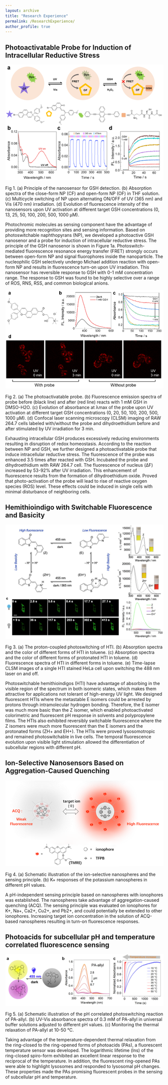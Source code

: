```yaml
---
layout: archive
title: "Research Experience"
permalink: /ResearchExperience/
author_profile: true
---
```


## Photoactivatable Probe for Induction of Intracellular Reductive Stress
![](/images/image1.png)

Fig 1. (a) Principle of the nanosensor for GSH detection. (b) Absorption spectra of the close-form NP (CF) and open-form NP (OF) in THF solution. (c) Multicycle switching of NP upon alternating ON/OFF of UV (365 nm) and Vis (470 nm) irradiation. (d) Evolution of fluorescence intensity of the nanosensors upon UV activation at different target GSH concentrations (0, 13, 25, 50, 100, 200, 500, 1000 μM).

Photochromic molecules as sensing component have the advantage of providing more recognition sites and sensing information. Based on photoswitchable naphthopyrans (NP), we developed a photoactive GSH nanosenor and a probe for induction of intracellular reductive stress. The principle of the GSH nanosenor is shown in Figure 1a. Photoswitch-mediated fluorescence resonance energy transfer (FRET) strongly occurs between open-form NP and signal fluorophores inside the nanoparticle. The nucleophilic GSH selectively undergo Michael addition reaction with open-form NP and results in fluorescence turn-on upon UV irradiation. This nanosensor has reversible response to GSH with 0-1 mM concentration range. The response to GSH was found to be highly selective over a range of ROS, RNS, RSS, and common biological anions.

![](/images/image1.1.png)

Fig 2. (a) The photoactivatable probe. (b) Fluorescence emission spectra of probe before (black line) and after (red line) reacts with 1 mM GSH in DMSO-H2O. (c) Evolution of absorbance at λmax of the probe upon UV activation at different target GSH concentrations (0, 20, 50, 100, 200, 500, 1000 μM). (d) Confocal laser scanning microscopy (CLSM) imaging of RAW 264.7 cells labeled with/without the probe and dihydroethidium before and after stimulated by UV irradiation for 3 min.

Exhausting intracellular GSH produces excessively reducing environments resulting in disruption of redox homeostasis. According to the reaction between NP and GSH, we further designed a photoactivatable probe that induce intracellular reductive stress. The fluorescence of the probe was enhanced 3.5 times after reacted with GSH. Incubated the probe and dihydroethidium with RAW 264.7 cell. The fluorescence of nucleus (ΔF) increased by 53-92% after UV irradiation. This enhancement of fluorescence results from the formation of dihydroethidium oxide. Proved that photo-activation of the probe will lead to rise of reactive oxygen species (ROS) level. These effects could be induced in single cells with minimal disturbance of neighboring cells.


## Hemithioindigo with Switchable Fluorescence and Basicity
![](/images/image2.png)

Fig 3. (a) The proton-coupled photoswitching of HTI. (b) Absorption spectra and the color of different forms of HTI in toluene. (c) Absorption spectra and the color of different forms of protonated HTI in toluene. (d) Fluorescence spectra of HTI in different forms in toluene. (e) Time-lapse CLSM images of a single HTI stained HeLa cell upon switching the 488 nm laser on and off.

Photoswitchable hemithioindigos (HTI) have advantage of absorbing in the visible region of the spectrum in both isomeric states, which makes them attractive for applications not tolerant of high-energy UV light. We designed fluorescent HTIs where the metastable E isomers could be arrested by protons through intramolecular hydrogen bonding. Therefore, the E isomer was much more basic than the Z isomer, which enabled photoactivated colorimetric and fluorescent pH response in solvents and polypropylene films. The HTIs also exhibited reversibly switchable fluorescence where the Z isomers were much more fluorescent than the E isomers and the protonated forms (ZH+ and EH+). The HTIs were proved lysosomotropic and remained photoswitchable in live cells. The temporal fluorescence evolution upon visible light stimulation allowed the differentiation of subcellular regions with different pH.


## Ion-Selective Nanosensors Based on Aggregation-Caused Quenching
![](/images/image3.png)

Fig 4. (a) Schematic illustration of the ion-selective nanospheres and the sensing principle. (b) K+ responses of the potassium nanospheres in different pH values.

A pH-independent sensing principle based on nanospheres with ionophores was established. The nanospheres take advantage of aggregation-caused quenching (ACQ). The sensing principle was evaluated on ionophores for K+, Na+, Ca2+, Cu2+, and Pb2+, and could potentially be extended to other ionophores. Increasing target ion concentration in the solution of ACQ-based nanospheres resulting in turn-on fluorescence responses.

## Photoacids for subcellular pH and temperature correlated fluorescence sensing
![](/images/image4.png)

Fig 5. (a) Schematic illustration of the pH correlated photoswitching reaction of PA-allyl. (b) UV-Vis absorbance spectra of 0.3 mM of PA-allyl in universal buffer solutions adjusted to different pH values. (c) Monitoring the thermal relaxation of PA-allyl at 10-50 ℃.

Taking advantage of the temperature-dependent thermal relaxation from the ring-closed to the ring-opened forms of photoacids (PAs), a fluorescent temperature sensor was developed. The logarithmic lifetime (lns) of the ring-closed spiro-form exhibited an excellent linear response to the reciprocal of the temperature. In addition, the fluorescent ring-opened PAs were able to highlight lysosomes and responded to lysosomal pH changes. These properties made the PAs promising fluorescent probes in the sensing of subcellular pH and temperature.
